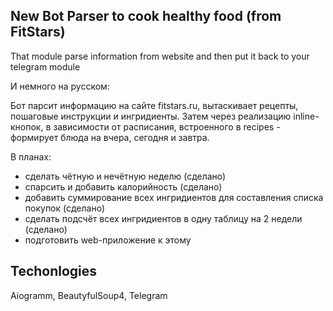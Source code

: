 ## New Bot Parser to cook healthy food (from FitStars)

That module parse information from website and then put it back to your telegram module

И немного на русском:

Бот парсит информацию на сайте fitstars.ru, вытаскивает рецепты, пошаговые инструкции и ингридиенты.
Затем через реализацию inline-кнопок, в зависимости от расписания, встроенного в recipes - формирует 
блюда на вчера, сегодня и завтра.

В планах:
* сделать чётную и нечётную неделю (сделано)
* спарсить и добавить калорийность (cделано)
* добавить суммирование всех ингридиентов для составления списка покупок (сделано)
* сделать подсчёт всех ингридиентов в одну таблицу на 2 недели (сделано)
* подготовить web-приложение к этому

## Techonlogies

Aiogramm, BeautyfulSoup4, Telegram

